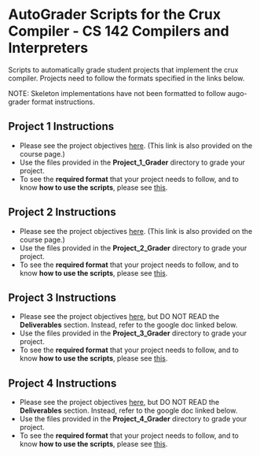 # AutoGrader Scripts for the Crux Compiler - CS 142 Compilers and Interpreters
Scripts to automatically grade student projects that implement the crux compiler. Projects need to follow the formats specified in the links below. 

NOTE: Skeleton implementations have not been formatted to follow augo-grader format instructions.

## Project 1 Instructions
* Please see the project objectives [here](http://www.ics.uci.edu/~guoqingx/courses/142/ProjectGuide/Project1/index.htm). (This link is also provided on the course page.) 
* Use the files provided in the **Project_1_Grader** directory to grade your project. 
* To see the **required format** that your project needs to follow, and to know **how to use the scripts**, please see [this](https://docs.google.com/document/d/1nrHPuLTbz8wwjoUfW0pa6RSn2X0XLYPWNXOBZY3_9Lc/edit?usp=sharing).

## Project 2 Instructions
* Please see the project objectives [here](http://www.ics.uci.edu/~guoqingx/courses/142/ProjectGuide/Project2/index.htm). (This link is also provided on the course page.) 
* Use the files provided in the **Project_2_Grader** directory to grade your project. 
* To see the **required format** that your project needs to follow, and to know **how to use the scripts**, please see [this](https://docs.google.com/document/d/1Aq5Ztdi_WBH67bDKIy4Z-3iCenN0vrEO5cX1fHs69u4/edit?usp=sharing).

## Project 3 Instructions
* Please see the project objectives [here](http://www.ics.uci.edu/~guoqingx/courses/142/ProjectGuide/Project3/index.htm), but DO NOT READ the **Deliverables** section. Instead, refer to the google doc linked below.  
* Use the files provided in the **Project_3_Grader** directory to grade your project. 
* To see the **required format** that your project needs to follow, and to know **how to use the scripts**, please see [this](https://docs.google.com/document/d/1OMdfTplJ9SGDN64JBXt5G8SlZ7-Kt0eh4q-DBfEyT4M/edit?usp=sharing).

## Project 4 Instructions
* Please see the project objectives [here](http://www.ics.uci.edu/~guoqingx/courses/142/ProjectGuide/Project4/index.htm), but DO NOT READ the **Deliverables** section. Instead, refer to the google doc linked below.
* Use the files provided in the **Project_4_Grader** directory to grade your project.
* To see the **required format** that your project needs to follow, and to know **how to use the scripts**, please see [this](https://docs.google.com/document/d/1CCRBVxC5RPOLgIjPqe5JfnBWWELPDJfXUg1AOkIVAo4/edit?usp=sharing).


